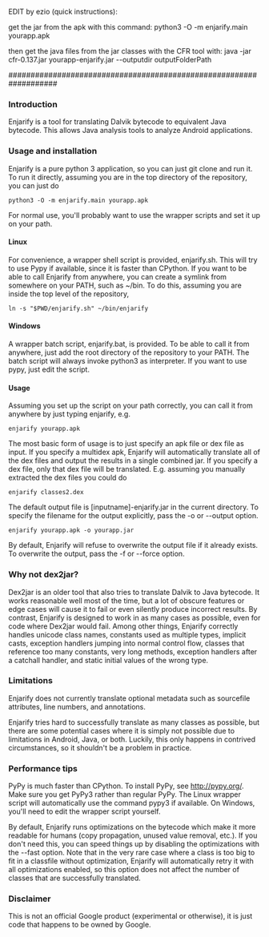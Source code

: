 EDIT by ezio (quick instructions):

get the jar from the apk with this command:
python3 -O -m enjarify.main yourapp.apk

then get the java files from the jar classes with the CFR tool with:
java -jar cfr-0.137.jar yourapp-enjarify.jar --outputdir outputFolderPath


###################################################################



### Introduction

Enjarify is a tool for translating Dalvik bytecode to equivalent Java bytecode. This allows Java analysis tools to analyze Android applications.


### Usage and installation

Enjarify is a pure python 3 application, so you can just git clone and run it. To run it directly, assuming you are in the top directory of the repository, you can just do

    python3 -O -m enjarify.main yourapp.apk

For normal use, you'll probably want to use the wrapper scripts and set it up on your path.

#### Linux

For convenience, a wrapper shell script is provided, enjarify.sh. This will try to use Pypy if available, since it is faster than CPython. If you want to be able to call Enjarify from anywhere, you can create a symlink from somewhere on your PATH, such as ~/bin. To do this, assuming you are inside the top level of the repository,

    ln -s "$PWD/enjarify.sh" ~/bin/enjarify

#### Windows

A wrapper batch script, enjarify.bat, is provided. To be able to call it from anywhere, just add the root directory of the repository to your PATH. The batch script will always invoke python3 as interpreter. If you want to use pypy, just edit the script.

#### Usage

Assuming you set up the script on your path correctly, you can call it from anywhere by just typing enjarify, e.g.

    enjarify yourapp.apk

The most basic form of usage is to just specify an apk file or dex file as input. If you specify a multidex apk, Enjarify will automatically translate all of the dex files and output the results in a single combined jar. If you specify a dex file, only that dex file will be translated. E.g. assuming you manually extracted the dex files you could do

    enjarify classes2.dex

The default output file is [inputname]-enjarify.jar in the current directory. To specify the filename for the output explicitly, pass the -o or --output option.

    enjarify yourapp.apk -o yourapp.jar

By default, Enjarify will refuse to overwrite the output file if it already exists. To overwrite the output, pass the -f or --force option.


### Why not dex2jar?

Dex2jar is an older tool that also tries to translate Dalvik to Java bytecode. It works reasonable well most of the time, but a lot of obscure features or edge cases will cause it to fail or even silently produce incorrect results. By contrast, Enjarify is designed to work in as many cases as possible, even for code where Dex2jar would fail. Among other things, Enjarify correctly handles unicode class names, constants used as multiple types, implicit casts, exception handlers jumping into normal control flow, classes that reference too many constants, very long methods, exception handlers after a catchall handler, and static initial values of the wrong type.


### Limitations

Enjarify does not currently translate optional metadata such as sourcefile attributes, line numbers, and annotations.

Enjarify tries hard to successfully translate as many classes as possible, but there are some potential cases where it is simply not possible due to limitations in Android, Java, or both. Luckily, this only happens in contrived circumstances, so it shouldn't be a problem in practice.


### Performance tips

PyPy is much faster than CPython. To install PyPy, see http://pypy.org/. Make sure you get PyPy3 rather than regular PyPy. The Linux wrapper script will automatically use the command pypy3 if available. On Windows, you'll need to edit the wrapper script yourself.

By default, Enjarify runs optimizations on the bytecode which make it more readable for humans (copy propagation, unused value removal, etc.). If you don't need this, you can speed things up by disabling the optimizations with the --fast option. Note that in the very rare case where a class is too big to fit in a classfile without optimization, Enjarify will automatically retry it with all optimizations enabled, so this option does not affect the number of classes that are successfully translated.


### Disclaimer

This is not an official Google product (experimental or otherwise), it is just code that happens to be owned by Google.
